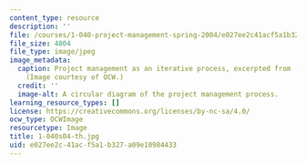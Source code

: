 ```yaml
---
content_type: resource
description: ''
file: /courses/1-040-project-management-spring-2004/e027ee2c41acf5a1b327a09e10984433_1-040s04-th.jpg
file_size: 4804
file_type: image/jpeg
image_metadata:
  caption: Project management as an iterative process, excerpted from [lecture 1](/courses/1-040-project-management-spring-2004/pages/lecture-notes).
    (Image courtesy of OCW.)
  credit: ''
  image-alt: A circular diagram of the project management process.
learning_resource_types: []
license: https://creativecommons.org/licenses/by-nc-sa/4.0/
ocw_type: OCWImage
resourcetype: Image
title: 1-040s04-th.jpg
uid: e027ee2c-41ac-f5a1-b327-a09e10984433
---
```

